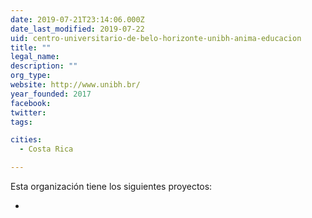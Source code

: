 ```yaml
---
date: 2019-07-21T23:14:06.000Z
date_last_modified: 2019-07-22
uid: centro-universitario-de-belo-horizonte-unibh-anima-educacion
title: ""
legal_name: 
description: ""
org_type: 
website: http://www.unibh.br/
year_founded: 2017
facebook: 
twitter: 
tags:

cities: 
  - Costa Rica

---
```


Esta organización tiene los siguientes proyectos:

- [](/i/desenvolvimento-de-tecnologia-verde-na-produção-de-energia-termica-com-impacto-global-significativo-na-matriz-energetica.html)
